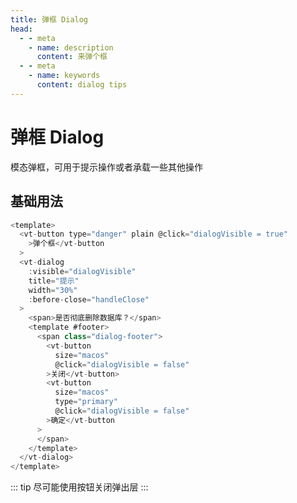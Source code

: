 ```yaml
---
title: 弹框 Dialog
head:
  - - meta
    - name: description
      content: 来弹个框
  - - meta
    - name: keywords
      content: dialog tips
---
```


# 弹框 Dialog

模态弹框，可用于提示操作或者承载一些其他操作

## 基础用法

<!-- <ClientOnly>
  <DialogBasic />
</ClientOnly> -->

```js code
<template>
  <vt-button type="danger" plain @click="dialogVisible = true"
    >弹个框</vt-button
  >
  <vt-dialog
    :visible="dialogVisible"
    title="提示"
    width="30%"
    :before-close="handleClose"
  >
    <span>是否彻底删除数据库？</span>
    <template #footer>
      <span class="dialog-footer">
        <vt-button 
          size="macos" 
          @click="dialogVisible = false"
        >关闭</vt-button>
        <vt-button 
          size="macos" 
          type="primary" 
          @click="dialogVisible = false"
        >确定</vt-button
      >
      </span>
    </template>
  </vt-dialog>
</template>
```

::: tip
尽可能使用按钮关闭弹出层
:::
